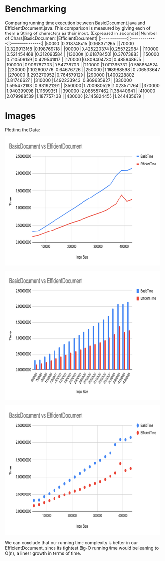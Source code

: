 # Benchmarking
Comparing running time execution between BasicDocument.java and EfficientDocument.java. This comparison is measured by giving each of them a String of characters as their input:
(Expressed in seconds)
|Number of Chars|BasicDocument  |EfficientDocument|
|:-------------:|:-------------:|:---------------:|
|50000	        |0.318748415	|0.168371265      |
|70000	        |0.329913168	|0.198769718      |
|90000	        |0.425220374	|0.255722984      |
|110000	        |0.521454468	|0.312093584      |
|130000	        |0.618784501	|0.37073883       |
|150000	        |0.710506159	|0.429541017      |
|170000	        |0.809404733    |0.485948675      |
|190000	        |0.906787203    |0.54738703       |
|210000	        |1.001365732    |0.598654524      |
|230000	        |1.102600776	|0.64676726       |
|250000	        |1.198988598    |0.706533647      |
|270000	        |1.293270952    |0.764579129      |
|290000	        |1.400228802    |0.81746627       |
|310000	        |1.492233943    |0.869635927      |
|330000	        |1.595472193    |0.931921291      |
|350000	        |1.700980528	|1.023571764      |
|370000	        |1.940399098    |1.11699351       |
|390000	        |2.085557462    |1.38440641       |
|410000	        |2.079988539    |1.187757438      |
|430000	        |2.145824455    |1.244435679      |

# Images

Plotting the Data:

<p align="center">
    <img src="https://github.com/Jplaudir8/OOP-in-Java/blob/master/Data%20Structures%20and%20Performance/TextEditor/src/document/Stats1.png" height="420" alt="graphic1" title="graphic1">
</p>
<p align="center">
    <img src="https://github.com/Jplaudir8/OOP-in-Java/blob/master/Data%20Structures%20and%20Performance/TextEditor/src/document/Stats2.png" height="420" alt="graphic2" title="graphic2">
</p>
<p align="center">
    <img src="https://github.com/Jplaudir8/OOP-in-Java/blob/master/Data%20Structures%20and%20Performance/TextEditor/src/document/Stats3.png" height="420" alt="graphic3" title="graphic3">
</p>

We can conclude that our running time complexity is better in our EfficientDocument, since its tightest Big-O running time would be leaning to O(n), a linear growth in terms of time.
